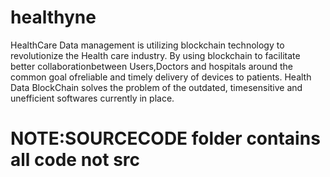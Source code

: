 # healthyne
 HealthCare Data management is utilizing blockchain technology to revolutionize the Health care 
industry. By using blockchain to facilitate better collaborationbetween Users,Doctors and hospitals around the common goal ofreliable and timely delivery of devices to patients. 
Health Data BlockChain solves the problem of the outdated, timesensitive and unefficient softwares currently in place.

# NOTE:SOURCECODE folder contains all code not src